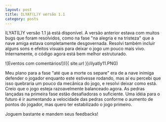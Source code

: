 ```yaml
---
layout: post
title: ILYAT(L)Y versão 1.1
category: posts
---
```


ILYAT(L)Y versão 1.1 já está disponível. A versão anterior estava com muitos bugs que foram resolvidos, como na fase "na alegria e na tristeza" que a nave amiga estava completamente desgovernada. Resolvi também incluir alguns sons e efeitos visuais para deixar o jogo um pouco mais vivo. Internamente, o código agora está bem melhor estruturado.

![Eventos com comentários!]({{ site.url }}/ilyatly11.PNG)

Meu plano para a fase "até que a morte os separe" era de a nave inimiga defender o jogador enquanto este estivesse rodando, mas aí eu percebi que isso quebraria um pouco da mecânica do jogo, e resolvi deixar como está. Creio que o jogo esteja razoavelmente balanceado agora. As pedras lançadas na primeira fase estão desafiadoras o suficiente. Uma idéia para o futuro é ir aumentando a velocidade das pedras conforme o aumento de pontos do jogador, mas quero ter estabilizado o jogo primeiro.

Joguem bastante e mandem seus feedbacks!